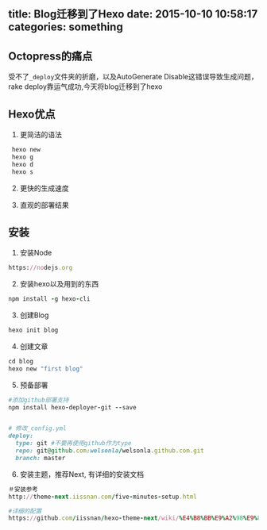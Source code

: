 title: Blog迁移到了Hexo
date: 2015-10-10 10:58:17
categories: something
---


## Octopress的痛点

受不了`_deploy`文件夹的折磨，以及AutoGenerate Disable这错误导致生成问题，rake deploy靠运气成功,今天将blog迁移到了hexo

## Hexo优点

1. 更简洁的语法
```ruby
 hexo new
 hexo g
 hexo d
 hexo s
```

2. 更快的生成速度

3. 直观的部署结果
  
## 安装

1. 安装Node  
```ruby
https://nodejs.org
```

2. 安装hexo以及用到的东西  
```ruby
npm install -g hexo-cli

```

3. 创建Blog  
```ruby
hexo init blog
```

4. 创建文章  
```ruby
cd blog
hexo new "first blog"
```

5. 预备部署  
```ruby
#添加github部署支持
npm install hexo-deployer-git --save


# 修改_config.yml  
deploy: 
  type: git #不要再使用github作为type
  repo: git@github.com:welsonla/welsonla.github.com.git
  branch: master
```

6. 安装主题，推荐Next, 有详细的安装文档  
```ruby
＃安装参考
http://theme-next.iissnan.com/five-minutes-setup.html

#详细的配置
https://github.com/iissnan/hexo-theme-next/wiki/%E4%B8%BB%E9%A2%98%E9%85%8D%E7%BD%AE%E5%8F%82%E8%80%83
```
